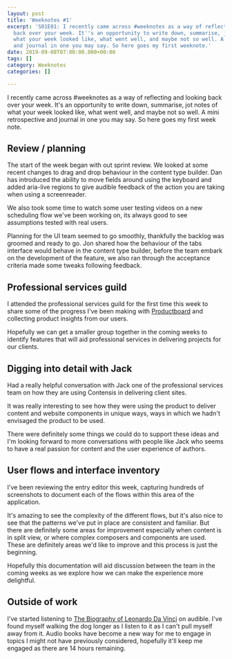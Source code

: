 ```yaml
---
layout: post
title: 'Weeknotes #1'
excerpt: 'S01E01: I recently came across #weeknotes as a way of reflecting and looking
  back over your week. It''s an opportunity to write down, summarise, jot notes of
  what your week looked like, what went well, and maybe not so well. A mini retrospective
  and journal in one you may say. So here goes my first weeknote.'
date: 2019-09-08T07:00:00.000+00:00
tags: []
category: Weeknotes
categories: []

---
```

I recently came across #weeknotes as a way of reflecting and looking back over your week. It's an opportunity to write down, summarise, jot notes of what your week looked like, what went well, and maybe not so well. A mini retrospective and journal in one you may say. So here goes my first week note.

## Review / planning

The start of the week began with out sprint review. We looked at some recent changes to drag and drop behaviour in the content type builder. Dan has introduced the ability to move fields around using the keyboard and added aria-live regions to give audible feedback of the action you are taking when using a screenreader.

We also took some time to watch some user testing videos on a new scheduling flow we've been working on, its always good to see assumptions tested with real users.

Planning for the UI team seemed to go smoothly, thankfully the backlog was groomed and ready to go. Jon shared how the behaviour of the tabs interface would behave in the content type builder, before the team embark on the development of the feature, we also ran through the acceptance criteria made some tweaks following feedback.

## Professional services guild

I attended the professional services guild for the first time this week to share some of the progress I've been making with [Productboard](https://productboard.com) and collecting product insights from our users.

Hopefully we can get a smaller group together in the coming weeks to identify features that will aid professional services in delivering projects for our clients.

## Digging into detail with Jack

Had a really helpful conversation with Jack one of the professional services team on how they are using Contensis in delivering client sites.

It was really interesting to see how they were using the product to deliver content and website components in unique ways, ways in which we hadn't envisaged the product to be used.

There were definitely some things we could do to support these ideas and I'm looking forward to more conversations with people like Jack who seems to have a real passion for content and the user experience of authors.

## User flows and interface inventory

I've been reviewing the entry editor this week, capturing hundreds of screenshots to document each of the flows within this area of the application.

It's amazing to see the complexity of the different flows, but it's also nice to see that the patterns we've put in place are consistent and familiar. But there are definitely some areas for improvement especially when content is in split view, or where complex composers and components are used. These are definitely areas we'd like to improve and this process is just the beginning.

Hopefully this documentation will aid discussion between the team in the coming weeks as we explore how we can make the experience more delightful.

## Outside of work

I've started listening to [The Biography of Leonardo Da Vinci](https://www.audible.co.uk/pd/Leonardo-Da-Vinci-Audiobook/B075Z7XKSY) on audible. I've found myself walking the dog longer as I listen to it as I can't pull myself away from it. Audio books have become a new way for me to engage in topics I might not have previously considered, hopefully it'll keep me engaged as there are 14 hours remaining.